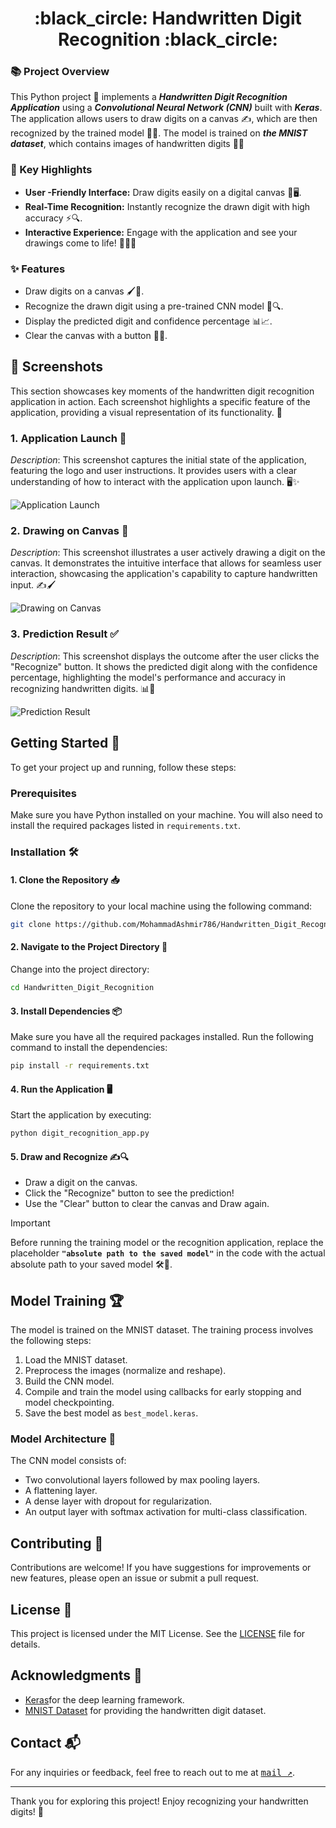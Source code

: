 <h1 align="center">
  :black_circle: Handwritten Digit Recognition :black_circle:
</h1>

### 📚 Project Overview
This Python project 🐍 implements a ***Handwritten Digit Recognition Application*** using a ***Convolutional Neural Network (CNN)*** built with ***Keras***. The application allows users to draw digits on a canvas ✍️, which are then recognized by the trained model 🤖✨. The model is trained on ***the MNIST dataset***, which contains images of handwritten digits 🧑‍🎨

### 🌟 Key Highlights

-   **User -Friendly Interface:** Draw digits easily on a digital canvas 🎨🖥️.
-   **Real-Time Recognition:** Instantly recognize the drawn digit with high accuracy ⚡🔍.
-   **Interactive Experience:** Engage with the application and see your drawings come to life! 🎉👩‍🎤

### ✨ Features

-   Draw digits on a canvas 🖌️🎨.
-   Recognize the drawn digit using a pre-trained CNN model 🧠🔍.
-   Display the predicted digit and confidence percentage 📊📈.
-   Clear the canvas with a button 🧹🔄.

## 📸 Screenshots
This section showcases key moments of the handwritten digit recognition application in action. Each screenshot highlights a specific feature of the application, providing a visual representation of its functionality. 🌟

### 1\. Application Launch 🚀

*Description*: This screenshot captures the initial state of the application, featuring the logo and user instructions. It provides users with a clear understanding of how to interact with the application upon launch. 🖥️✨

![Application Launch](https://github.com/user-attachments/assets/e91f5809-91f6-498c-878a-f9fc4f7990a5)

### 2\. Drawing on Canvas 🎨

*Description*: This screenshot illustrates a user actively drawing a digit on the canvas. It demonstrates the intuitive interface that allows for seamless user interaction, showcasing the application's capability to capture handwritten input. ✍️🖌️

![Drawing on Canvas](https://github.com/user-attachments/assets/99787db9-be8d-4511-ad1a-22d232201fd6)

### 3\. Prediction Result ✅

*Description*: This screenshot displays the outcome after the user clicks the "Recognize" button. It shows the predicted digit along with the confidence percentage, highlighting the model's performance and accuracy in recognizing handwritten digits. 📊🤖

![Prediction Result](https://github.com/user-attachments/assets/6ded250a-a727-4381-bf3f-f8321c3a0778)

## Getting Started 🚀
To get your project up and running, follow these steps:

### Prerequisites
Make sure you have Python installed on your machine. You will also need to install the required packages listed in `requirements.txt`.

### Installation 🛠️

#### 1\. Clone the Repository 📥
Clone the repository to your local machine using the following command:
   ```bash
   git clone https://github.com/MohammadAshmir786/Handwritten_Digit_Recognition.git
   ```

#### 2\. Navigate to the Project Directory 📂
Change into the project directory:
  ```bash
  cd Handwritten_Digit_Recognition
  ```

#### 3\. Install Dependencies 📦
Make sure you have all the required packages installed. Run the following command to install the dependencies:
  ```bash
  pip install -r requirements.txt
  ```

#### 4\. Run the Application 🖥️
Start the application by executing:
  ```bash
  python digit_recognition_app.py
  ```

#### 5\. Draw and Recognize ✍️🔍
-   Draw a digit on the canvas.
-   Click the "Recognize" button to see the prediction!
-   Use the "Clear" button to clear the canvas and Draw again.

> [!IMPORTANT]
> Before running the training model or the recognition application, replace the placeholder **`"absolute path to the saved model"`** in the code with the actual absolute path to your saved model 🛠️🔑.

## Model Training 🏆
The model is trained on the MNIST dataset. The training process involves the following steps:

1.  Load the MNIST dataset.
2.  Preprocess the images (normalize and reshape).
3.  Build the CNN model.
4.  Compile and train the model using callbacks for early stopping and model checkpointing.
5.  Save the best model as `best_model.keras`.

### Model Architecture 📝
The CNN model consists of:

-   Two convolutional layers followed by max pooling layers.
-   A flattening layer.
-   A dense layer with dropout for regularization.
-   An output layer with softmax activation for multi-class classification.

## Contributing 🤝
Contributions are welcome! If you have suggestions for improvements or new features, please open an issue or submit a pull request.

## License 📄
This project is licensed under the MIT License. See the [LICENSE](https://github.com/MohammadAshmir786/Handwritten_Digit_Recognition/blob/f8ec66381499f827e9a0815b3ec250777d2930da/LICENSE) file for details.

## Acknowledgments 🙏
-   [Keras](https://keras.io/)for the deep learning framework.
-   [MNIST Dataset](https://keras.io/api/datasets/mnist/) for providing the handwritten digit dataset.

## Contact 📬
For any inquiries or feedback, feel free to reach out to me at [<kbd>mail ↗️</kbd>](moashmir7003@gmail.com).


* * *


Thank you for exploring this project! Enjoy recognizing your handwritten digits! 🎉
